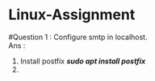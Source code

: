 # Linux-Assignment

#Question 1 : Configure smtp in localhost.<br>
Ans :
1. Install postfix
        ***sudo apt install postfix***
2.   
